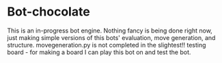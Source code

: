 # Bot-chocolate
This is an in-progress bot engine.
Nothing fancy is being done right now, just making simple versions of this bots' evaluation, move generation, and structure.
movegeneration.py is not completed in the slightest!!
testing board - for making a board I can play this bot on and test the bot.

